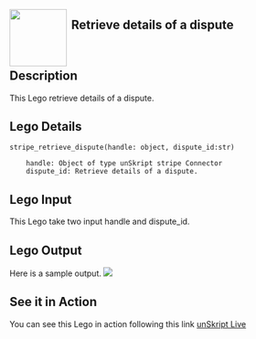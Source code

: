 [<img align="left" src="https://unskript.com/assets/favicon.png" width="100" height="100" style="padding-right: 5px">](https://unskript.com/assets/favicon.png) 
<h2>Retrieve details of a dispute</h2>

<br>

## Description
This Lego retrieve details of a dispute.


## Lego Details

    stripe_retrieve_dispute(handle: object, dispute_id:str)

        handle: Object of type unSkript stripe Connector
        dispute_id: Retrieve details of a dispute.

## Lego Input
This Lego take two input handle and dispute_id.

## Lego Output
Here is a sample output.
<img src="./1.png">

## See it in Action

You can see this Lego in action following this link [unSkript Live](https://us.app.unskript.io)